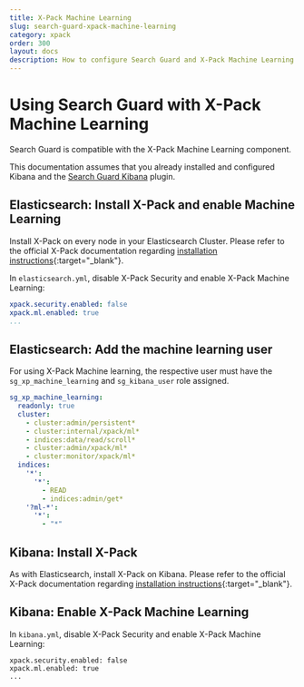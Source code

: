 ```yaml
---
title: X-Pack Machine Learning
slug: search-guard-xpack-machine-learning
category: xpack
order: 300
layout: docs
description: How to configure Search Guard and X-Pack Machine Learning for Elasticsearch
---
```

<!---
Copryight 2017 floragunn GmbH
-->
# Using Search Guard with X-Pack Machine Learning

Search Guard is compatible with the X-Pack Machine Learning component. 

This documentation assumes that you already installed and configured Kibana and the [Search Guard Kibana](kibana_installation.md) plugin.

## Elasticsearch: Install X-Pack and enable Machine Learning

Install X-Pack on every node in your Elasticsearch Cluster. Please refer to the official X-Pack documentation regarding [installation instructions](https://www.elastic.co/guide/en/x-pack/current/installing-xpack.html){:target="_blank"}.

In `elasticsearch.yml`, disable X-Pack Security and enable X-Pack Machine Learning:


```yaml
xpack.security.enabled: false
xpack.ml.enabled: true
...
```

## Elasticsearch: Add the machine learning user

For using X-Pack Machine learning, the respective user must have the `sg_xp_machine_learning` and `sg_kibana_user` role assigned.

```yaml
sg_xp_machine_learning:
  readonly: true
  cluster:
    - cluster:admin/persistent*
    - cluster:internal/xpack/ml*
    - indices:data/read/scroll*
    - cluster:admin/xpack/ml*
    - cluster:monitor/xpack/ml*
  indices:
    '*':
      '*':
        - READ
        - indices:admin/get*
    '?ml-*':
      '*':
        - "*"
```

## Kibana: Install X-Pack

As with Elasticsearch, install X-Pack on Kibana. Please refer to the official X-Pack documentation regarding [installation instructions](https://www.elastic.co/guide/en/x-pack/current/installing-xpack.html){:target="_blank"}.
      
## Kibana: Enable X-Pack Machine Learning

In `kibana.yml`, disable X-Pack Security and enable X-Pack Machine Learning:


```
xpack.security.enabled: false
xpack.ml.enabled: true
...
```
